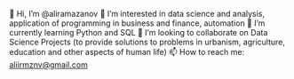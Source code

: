 👋 Hi, I’m @aliramazanov
👀 I’m interested in data science and analysis, application of programming in business and finance, automation
🌱 I’m currently learning Python and SQL
💞️ I’m looking to collaborate on Data Science Projects (to provide solutions to problems in urbanism, agriculture, education and other aspects of human life)
📫 How to reach me: aliirmznv@gmail.com
